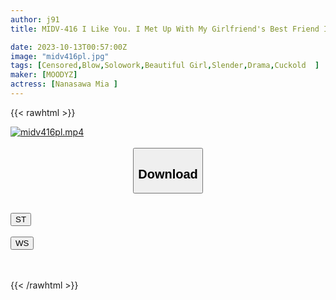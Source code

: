 ```yaml
---
author: j91
title: MIDV-416 I Like You. I Met Up With My Girlfriend's Best Friend In The Countryside, Who Had Become More Beautiful After Living In The City, And We Indulged In Sex Over And Over Again. Mia Nanasawa

date: 2023-10-13T00:57:00Z
image: "midv416pl.jpg"
tags: [Censored,Blow,Solowork,Beautiful Girl,Slender,Drama,Cuckold	]
maker: [MOODYZ]
actress: [Nanasawa Mia ]
---
```



{{< rawhtml >}}

<div class="video" data-videoid="OJR2bJX7z7C6e7">
    <a href="javascript:;">
        <img src="https://my.j91.asia/posts/midv416pl/midv416pl.jpg" width="WIDTH" height="HEIGHT" alt="midv416pl.mp4" loading="lazy">
    </a>
</div>

<script type="text/javascript" src="https://j91.asia/asset/on-demand-st.js"></script>

<br>
  <link rel="stylesheet" href="https://j91.asia/asset/bs5.css">
  
  <center>
  <button class="btn btn-primary" type="button" data-bs-toggle="collapse" data-bs-target=".multi-collapse" aria-expanded="false" aria-controls="multiCollapseExample1 multiCollapseExample2"><h2>Download</h2></button></center>
</p>
<div class="row">
  <div class="col">
    <div class="collapse multi-collapse" id="multiCollapseExample1">
      <div class="card card-body">
	      	      <br>
<div class="buttons">  
<a href="https://streamtape.to/v/OJR2bJX7z7C6e7"><button class="btn-hover color-3"><i class="fa fa-download"></i> ST</button></a></div>
    </div>
  </div>
</div>
  <div class="col">
    <div class="collapse multi-collapse" id="multiCollapseExample2">
      <div class="card card-body">
	      <br>
<div class="buttons">
    <a href="https://wolfstream.tv/dwfj6b5xn56p"><button class="btn-hover color-9"><i class="fa fa-download"></i> WS</button></a></div>
<br><br>
      </div>
    </div>
  </div>
</div>

{{< /rawhtml >}}
